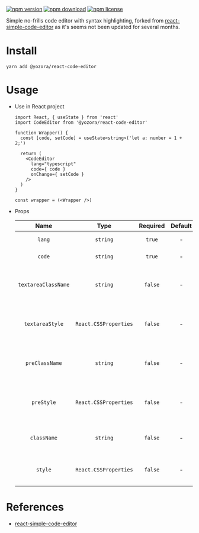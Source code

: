 [![npm version](https://img.shields.io/npm/v/@yozora/react-code-editor.svg)](https://www.npmjs.com/package/@yozora/react-code-editor)
[![npm download](https://img.shields.io/npm/dm/@yozora/react-code-editor.svg)](https://www.npmjs.com/package/@yozora/react-code-editor)
[![npm license](https://img.shields.io/npm/l/@yozora/react-code-editor.svg)](https://www.npmjs.com/package/@yozora/react-code-editor)


Simple no-frills code editor with syntax highlighting, forked from [react-simple-code-editor][]
as it's seems not been updated for several months.


# Install

  ```shell
  yarn add @yozora/react-code-editor
  ```

# Usage
  * Use in React project

    ```tsx
    import React, { useState } from 'react'
    import CodeEditor from '@yozora/react-code-editor'

    function Wrapper() {
      const [code, setCode] = useState<string>('let a: number = 1 + 2;')

      return (
        <CodeEditor
          lang="typescript"
          code={ code }
          onChange={ setCode }
        />
      )
    }

    const wrapper = (<Wrapper />)
    ```

  * Props

     Name                 | Type                  | Required  | Default   | Description
    :--------------------:|:---------------------:|:---------:|:---------:|:-------------
     `lang`               | `string`              | `true`    | -         | Code language
     `code`               | `string`              | `true`    | -         | Code content
     `textareaClassName`  | `string`              | `false`   | -         | CSS class name for the underlying textarea
     `textareaStyle`      | `React.CSSProperties` | `false`   | -         | CSS style object for the underlying textarea
     `preClassName`       | `string`              | `false`   | -         | CSS class name for the underlying pre
     `preStyle`           | `React.CSSProperties` | `false`   | -         | CSS style object for the underlying textarea
     `className`          | `string`              | `false`   | -         | CSS class name for the container
     `style`              | `React.CSSProperties` | `false`   | -         | CSS style object for the container


# References

  - [react-simple-code-editor][]


[react-simple-code-editor]: https://github.com/satya164/react-simple-code-editor
